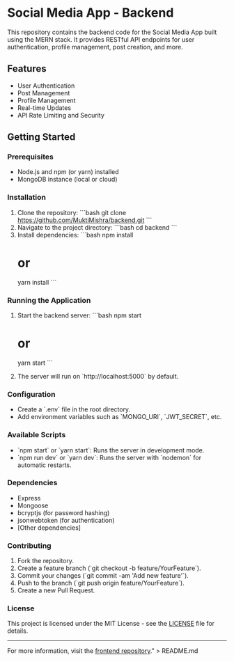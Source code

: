 # Social Media App - Backend

This repository contains the backend code for the Social Media App built using the MERN stack. It provides RESTful API endpoints for user authentication, profile management, post creation, and more.

## Features

- User Authentication
- Post Management
- Profile Management
- Real-time Updates
- API Rate Limiting and Security

## Getting Started

### Prerequisites

- Node.js and npm (or yarn) installed
- MongoDB instance (local or cloud)

### Installation

1. Clone the repository:
   \`\`\`bash
   git clone https://github.com/MuktiMishra/backend.git
   \`\`\`
2. Navigate to the project directory:
   \`\`\`bash
   cd backend
   \`\`\`
3. Install dependencies:
   \`\`\`bash
   npm install
   # or
   yarn install
   \`\`\`

### Running the Application

1. Start the backend server:
   \`\`\`bash
   npm start
   # or
   yarn start
   \`\`\`

2. The server will run on \`http://localhost:5000\` by default.

### Configuration

- Create a \`.env\` file in the root directory.
- Add environment variables such as \`MONGO_URI\`, \`JWT_SECRET\`, etc.

### Available Scripts

- \`npm start\` or \`yarn start\`: Runs the server in development mode.
- \`npm run dev\` or \`yarn dev\`: Runs the server with \`nodemon\` for automatic restarts.

### Dependencies

- Express
- Mongoose
- bcryptjs (for password hashing)
- jsonwebtoken (for authentication)
- [Other dependencies]

### Contributing

1. Fork the repository.
2. Create a feature branch (\`git checkout -b feature/YourFeature\`).
3. Commit your changes (\`git commit -am 'Add new feature'\`).
4. Push to the branch (\`git push origin feature/YourFeature\`).
5. Create a new Pull Request.

### License

This project is licensed under the MIT License - see the [LICENSE](LICENSE) file for details.

---

For more information, visit the [frontend repository](https://github.com/yourusername/social-media-app-frontend)." > README.md
